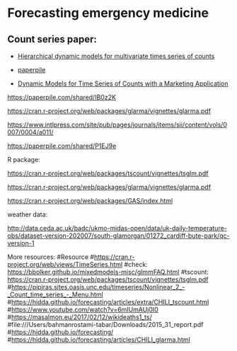 # Forecasting emergency medicine

## Count series paper:

- [Hierarchical dynamic models for multivariate times series of counts](https://www.intlpress.com/site/pub/pages/journals/items/sii/content/vols/0007/0004/a011/)

- [paperpile](https://paperpile.com/shared/P1EJ9e)

- [Dynamic Models for Time Series of Counts with a Marketing Application](https://books.google.com.au/books?hl=en&lr=&id=X4dUCwAAQBAJ&oi=fnd&pg=PA425&dq=ravishanker+count&ots=KXLJCU9cK-&sig=l6jx7R8ZHpR8qRu9oPILBaqrhms&redir_esc=y#v=onepage&q=ravishanker%20count&f=false)

https://paperpile.com/shared/IB0z2K
 
https://cran.r-project.org/web/packages/glarma/vignettes/glarma.pdf
 
https://www.intlpress.com/site/pub/pages/journals/items/sii/content/vols/0007/0004/a011/
 
https://paperpile.com/shared/P1EJ9e
 
R package:
 
https://cran.r-project.org/web/packages/tscount/vignettes/tsglm.pdf
 
https://cran.r-project.org/web/packages/glarma/vignettes/glarma.pdf
 
https://cran.r-project.org/web/packages/GAS/index.html
 
weather data:
 
http://data.ceda.ac.uk/badc/ukmo-midas-open/data/uk-daily-temperature-obs/dataset-version-202007/south-glamorgan/01272_cardiff-bute-park/qc-version-1
 
 
 More resources:
 #Resource
#https://cran.r-project.org/web/views/TimeSeries.html
#check: https://bbolker.github.io/mixedmodels-misc/glmmFAQ.html
#tscount: https://cran.r-project.org/web/packages/tscount/vignettes/tsglm.pdf
#https://pipiras.sites.oasis.unc.edu/timeseries/Nonlinear_2_-_Count_time_series_-_Menu.html
#https://hidda.github.io/forecasting/articles/extra/CHILI_tscount.html
#https://www.youtube.com/watch?v=6mIUmAUj0I0
#https://masalmon.eu/2017/02/12/wikideaths1_ts/
#file:///Users/bahmanrostami-tabar/Downloads/2015_31_report.pdf
#https://hidda.github.io/forecasting/
#https://hidda.github.io/forecasting/articles/CHILI_glarma.html

